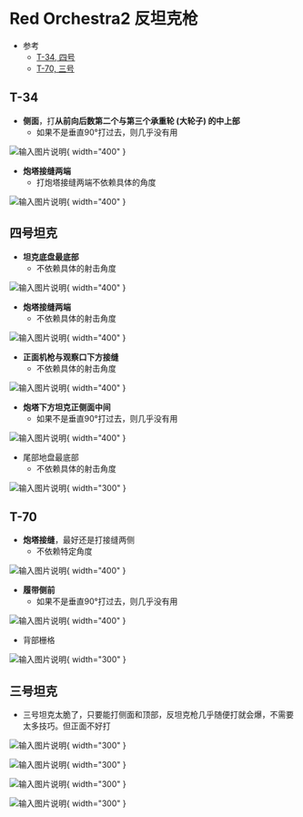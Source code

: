 # Red Orchestra2 反坦克枪


* 参考
	* [T-34, 四号](https://www.youtube.com/watch?v=PDpiXSVo2cI)
	* [T-70, 三号](https://www.youtube.com/watch?v=N4_Qw5dyjyE)


## T-34

* **侧面**，打**从前向后数第二个与第三个承重轮 (大轮子) 的中上部**
	* 如果不是垂直90°打过去，则几乎没有用

![输入图片说明](https://github.com/ymma98/picx-images-hosting/raw/master/20241217/image.32i0tbognl.webp){ width="400" }


* **炮塔接缝两端**
	* 打炮塔接缝两端不依赖具体的角度

![输入图片说明](https://github.com/ymma98/picx-images-hosting/raw/master/20241217/image.41y46hze0v.webp){ width="400" }


## 四号坦克

* **坦克底盘最底部**
	* 不依赖具体的射击角度

![输入图片说明](https://github.com/ymma98/picx-images-hosting/raw/master/20241217/image.86tpim55ab.webp){ width="400" }


* **炮塔接缝两端**
	* 不依赖具体的射击角度

![输入图片说明](https://github.com/ymma98/picx-images-hosting/raw/master/20241217/image.8l059hh4tb.webp){ width="400" }

* **正面机枪与观察口下方接缝**
	* 不依赖具体的射击角度

![输入图片说明](https://github.com/ymma98/picx-images-hosting/raw/master/20241217/image.1lbvrleb5n.webp){ width="400" }


* **炮塔下方坦克正侧面中间**
	* 如果不是垂直90°打过去，则几乎没有用

![输入图片说明](https://github.com/ymma98/picx-images-hosting/raw/master/20241217/image.4uazo8xyk0.webp){ width="400" }


* 尾部地盘最底部
	* 不依赖具体的射击角度

![输入图片说明](https://github.com/ymma98/picx-images-hosting/raw/master/20241217/image.7lk1wbi1df.webp){ width="300" }


## T-70

* **炮塔接缝**，最好还是打接缝两侧
	* 不依赖特定角度

![输入图片说明](https://github.com/ymma98/picx-images-hosting/raw/master/20241217/image.70aea1h225.webp){ width="400" }


* **履带侧前**
	* 如果不是垂直90°打过去，则几乎没有用

![输入图片说明](https://github.com/ymma98/picx-images-hosting/raw/master/20241217/image.8vmz2np3uf.webp){ width="400" }


* 背部栅格

![输入图片说明](https://github.com/ymma98/picx-images-hosting/raw/master/20241217/image.10285b51il.webp){ width="300" }


## 三号坦克

* 三号坦克太脆了，只要能打侧面和顶部，反坦克枪几乎随便打就会爆，不需要太多技巧。但正面不好打

![输入图片说明](https://github.com/ymma98/picx-images-hosting/raw/master/20241224/image.70aekgo15p.webp){ width="300" }



![输入图片说明](https://github.com/ymma98/picx-images-hosting/raw/master/20241224/image.45r0a63ei.webp){ width="300" }

![输入图片说明](https://github.com/ymma98/picx-images-hosting/raw/master/20241224/image.2oblcx6x4q.webp){ width="300" }


![输入图片说明](./imgs/2024-RO2反坦克枪/AOjO9BhbbhJJwFT3.png){ width="300" }





<!--stackedit_data:
eyJoaXN0b3J5IjpbLTk1OTIzODE4NywtMjA0MjUyMjQ3MSwtNj
g5MjcwOTBdfQ==
-->